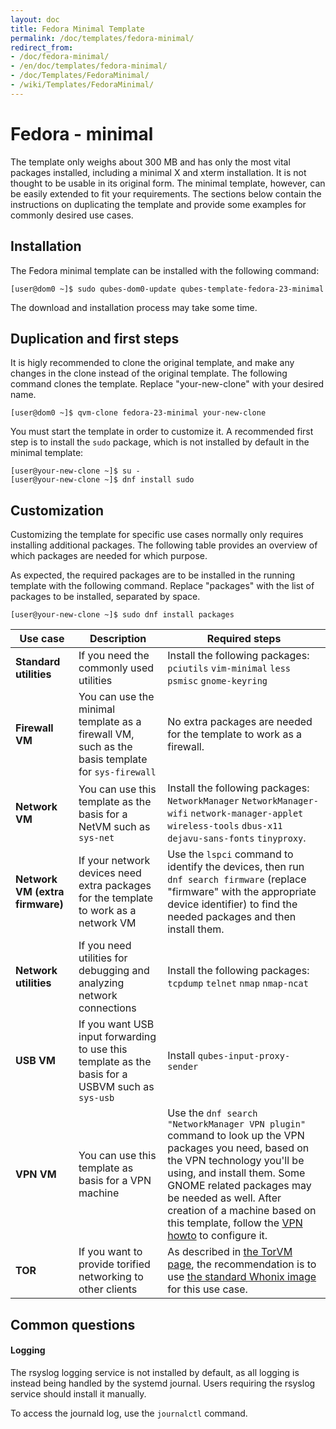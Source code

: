 ```yaml
---
layout: doc
title: Fedora Minimal Template
permalink: /doc/templates/fedora-minimal/
redirect_from:
- /doc/fedora-minimal/
- /en/doc/templates/fedora-minimal/
- /doc/Templates/FedoraMinimal/
- /wiki/Templates/FedoraMinimal/
---
```


Fedora - minimal
================

The template only weighs about 300 MB and has only the most vital packages installed, including a minimal X and xterm installation. It is not thought to be usable in its original form.
The minimal template, however, can be easily extended to fit your requirements. The sections below contain the instructions on duplicating the template and provide some examples for commonly desired use cases.

Installation
-------

The Fedora minimal template can be installed with the following command:

~~~
[user@dom0 ~]$ sudo qubes-dom0-update qubes-template-fedora-23-minimal
~~~

The download and installation process may take some time. 

Duplication and first steps
-----

It is higly recommended to clone the original template, and make any changes in the clone instead of the original template. The following command clones the template. Replace "your-new-clone" with your desired name.

~~~
[user@dom0 ~]$ qvm-clone fedora-23-minimal your-new-clone
~~~

You must start the template in order to customize it.
A recommended first step is to install the `sudo` package, which is not installed by default in the minimal template:

~~~
[user@your-new-clone ~]$ su -
[user@your-new-clone ~]$ dnf install sudo
~~~

Customization
-----

Customizing the template for specific use cases normally only requires installing additional packages.
The following table provides an overview of which packages are needed for which purpose.

As expected, the required packages are to be installed in the running template with the following command. Replace "packages" with the list of packages to be installed, separated by space.

~~~
[user@your-new-clone ~]$ sudo dnf install packages
~~~

Use case | Description | Required steps
--- | --- | ---
**Standard utilities** | If you need the commonly used utilities | Install the following packages: `pciutils` `vim-minimal` `less` `psmisc` `gnome-keyring`
**Firewall VM** | You can use the minimal template as a firewall VM, such as the basis template for `sys-firewall` | No extra packages are needed for the template to work as a firewall.
**Network VM** | You can use this template as the basis for a NetVM such as `sys-net` | Install the following packages: `NetworkManager` `NetworkManager-wifi` `network-manager-applet` `wireless-tools` `dbus-x11 dejavu-sans-fonts` `tinyproxy`.
**Network VM (extra firmware)** | If your network devices need extra packages for the template to work as a network VM | Use the `lspci` command to identify the devices, then run `dnf search firmware` (replace "firmware" with the appropriate device identifier) to find the needed packages and then install them.
**Network utilities** | If you need utilities for debugging and analyzing network connections | Install the following packages: `tcpdump` `telnet` `nmap` `nmap-ncat`
**USB VM** | If you want USB input forwarding to use this template as the basis for a USBVM such as `sys-usb` | Install `qubes-input-proxy-sender`
**VPN VM** | You can use this template as basis for a VPN machine | Use the `dnf search "NetworkManager VPN plugin"` command to look up the VPN packages you need, based on the VPN technology you'll be using, and install them. Some GNOME related packages may be needed as well. After creation of a machine based on this template, follow the [VPN howto](/doc/vpn/#set-up-a-proxyvm-as-a-vpn-gateway-using-networkmanager) to configure it.
**TOR** | If you want to provide torified networking to other clients | As described in [the TorVM page](/doc/torvm/), the recommendation is to use [the standard Whonix image](/doc/whonix/) for this use case.

Common questions
-----

#### Logging

The rsyslog logging service is not installed by default, as all logging is instead being handled by the systemd journal.
Users requiring the rsyslog service should install it manually.

To access the journald log, use the `journalctl` command.

